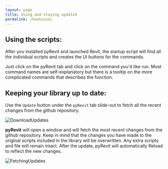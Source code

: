 ```yaml
---
layout: page
title: Using and staying updated
permalink: /howtouse/
---
```


## Using the scripts:
After you installed pyRevit and launched Revit, the startup script will find all the individual scripts and creates the UI buttons for the commands.

Just click on the pyRevit tab and click on the command you'd like run. Most command names are self-explanatory but there is a tooltip on the more complicated commands that describes the function.


## Keeping your library up to date:
Use the `Update` button under the `pyRevit` tab slide-out to fetch all the recent changes from the github repository.

![DownloadUpdates](http://eirannejad.github.io/pyRevit/images/downloadUpdates.png)

**pyRevit** will open a window and will fetch the most recent changes from the github repository. Keep in mind that the changes you have made to the original scripts included in the library will be overwritten. Any extra scripts and file will remain intact. After the update, pyRevit will automatically Reload to reflect the new changes.

![FetchingUpdates](http://eirannejad.github.io/pyRevit/images/fetchingupdates.png)